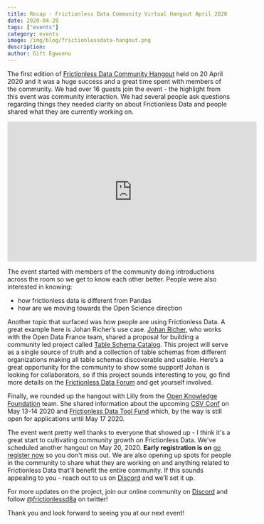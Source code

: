 ```yaml
---
title: Recap - Frictionless Data Community Virtual Hangout April 2020
date: 2020-04-28
tags: ["events"]
category: events
image: /img/blog/frictionlessdata-hangout.png
description: 
author: Gift Egwuenu
---
```


The first edition of [Frictionless Data Community Hangout][announcement] held on 20 April 2020 and it was a huge success and a great time spent with members of the community. 
We had over 16 guests join the event - the highlight from this event was community interaction. We had several people ask questions regarding things they needed clarity on about Frictionless Data and people shared what they are currently working on.

<iframe width="560" height="315" src="https://www.youtube.com/embed/DueOBc532B8" frameborder="0" allow="accelerometer; autoplay; encrypted-media; gyroscope; picture-in-picture" allowfullscreen></iframe>

[announcement]: https://frictionlessdata.io/blog/2020/04/16/annoucing-frictionless-data-virtual-hangout/

The event started with members of the community doing introductions across the room so we get to know each other better. People were also interested in knowing:

-   how frictionless data is different from Pandas
-   how are we moving towards the Open Science direction

Another topic that surfaced was how people are using Frictionless Data. A great example here is Johan Richer’s use case. [Johan Richer](https://twitter.com/JohanRicher), who works with the Open Data France team, shared a proposal for building a community led project called [Table Schema Catalog](https://frictionlessdata.io/blog/2020/04/23/table-schema-catalog). This project will serve as a single source of truth and a collection of table schemas from different organizations making all table schemas discoverable and usable. Here’s a great opportunity for the community to show some support! Johan is looking for collaborators, so if this project sounds interesting to you, go find more details on the [Frictionless Data Forum](https://github.com/frictionlessdata/forum/issues/5) and get yourself involved.

Finally, we rounded up the hangout with Lilly from the [Open Knowledge Foundation](https://okfn.org/) team. She shared information about the upcoming [CSV Conf](https://csvconf.com/) on May 13-14 2020 and [Frictionless Data Tool Fund](https://blog.okfn.org/2020/03/02/announcing-the-2020-frictionless-data-tool-fund/) which, by the way is still open for applications until May 17 2020.

The event went pretty well thanks to everyone that showed up - I think it's a great start to cultivating community growth on Frictionless Data. We've scheduled another hangout on May 20, 2020. **Early registration is on** [go register now](https://us02web.zoom.us/meeting/register/tZMsf-qrrjopHtGZwMyM7tCmp_YyPlNms6wK) so you don't miss out. We are also opening up spots for people in the community to share what they are working on and anything related to Frictionless Data that'll benefit the entire community. If this sounds appealing to you - reach out to us on [Discord](https://discordapp.com/invite/Sewv6av) and we’ll set it up.

For more updates on the project, join our online community on [Discord](https://discordapp.com/invite/Sewv6av) and follow [@frictionlessd8a](https://twitter.com/frictionlessd8a) on twitter!

Thank you and look forward to seeing you at our next event!


